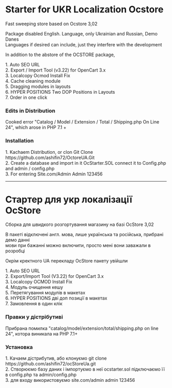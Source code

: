 <h1> Starter for UKR Localization Ocstore </h1>
<p> Fast sweeping store based on Ocstore 3,02 </ p>
<p> Package disabled English. Language, only Ukrainian and Russian, Demo Danes <br>
Languages ​​if desired can include, just they interfere with the development </p>
<p> In addition to the abstore of the OCSTORE package, </p>
<p>
1. Auto SEO URL <br>
2. Export / Import Tool (v3.22) for OpenCart 3.x <br>
3. Localcopy Ocmod Install Fix <br>
4. Cache cleaning module <br>
5. Dragging modules in layouts <br>
6. HYPER POSITIONS Two DOP Positions in Layouts <br>
7. Order in one click <br>
</ p>
<h3> Edits in Distribution </h3>
<p> Cooked error "Catalog / Model / Extension / Total / Shipping.php On Line 24", which arose in PHP 7.1 + </p>
<h3> Installation </h3>
<p>
1. Kachaem Distribution, or clon Git Clone https://github.com/ashifin72/OctoreUA.Git <br>
2. Create a database and import in it OcStarter.SOL connect it to Config.php and admin / config.php <br>
3. For entering Site.com/Admin Admin 123456 <br>
</p>

-----------------------

<h1>Стартер для укр локалізації OcStore </h1>
<p>Сборка для швидкого розгортування магазину на базі OcStore 3,02</p>
<p>В пакеті відключені англ. мова, лише українська та російська, прибрані демо данні <br>
мови при бажанні можно включити, просто мені вони заважали в розробці</p>
<p>Окрім кректного UA перекладу OcStore  пакету увійшли</p>
<p>
1. Auto SEO URL <br>
2. Export/Import Tool (V3.22) for OpenCart 3.x <br>
3. Localcopy OCMOD Install Fix <br>
4. Модуль очищення кешу <br>
5. Перетягування модулів в макетах <br>
6. HYPER POSITIONS дві доп позиції в макетах <br>
7. Замовлення в один клік <br>
</p>
<h3>Правки у дістрібутиві</h3>
<p>Прибрана помилка "catalog/model/extension/total/shipping.php on line 24", котора виникала на PHP 7.1+</p>
<h3>Установка</h3>
<p>
1. Качаем дістрибутив, або клонуємо  git clone https://github.com/ashifin72/ocStoreUa.git <br>
2. Створюємо базу даних і імпортуємо в неї ocstarter.sol підключаємо її в config.php та admin/config.php <br>
3. для входу використовуємо site.com/admin  admin   123456 <br>
</p>
